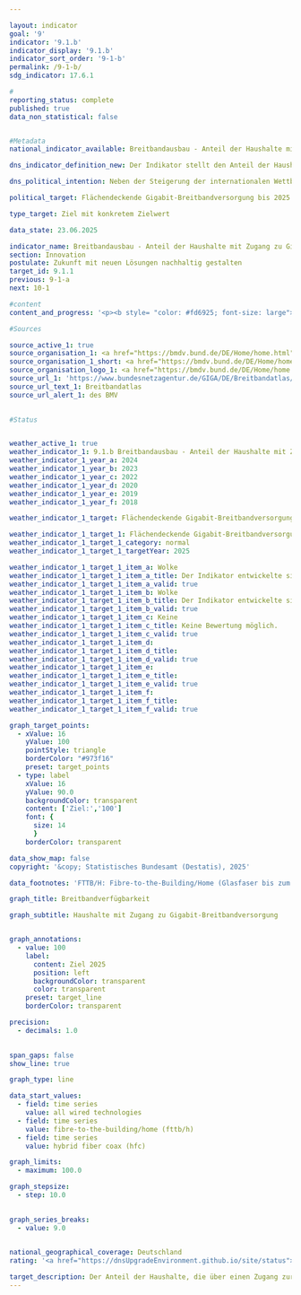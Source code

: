 ```yaml
---

layout: indicator        
goal: '9'        
indicator: '9.1.b'        
indicator_display: '9.1.b'        
indicator_sort_order: '9-1-b'        
permalink: /9-1-b/        
sdg_indicator: 17.6.1        

#
reporting_status: complete        
published: true        
data_non_statistical: false        


#Metadata        
national_indicator_available: Breitbandausbau - Anteil der Haushalte mit Zugang zu Gigabit-Breitbandversorgung        

dns_indicator_definition_new: Der Indikator stellt den Anteil der Haushalte mit Zugang zu Gigabit-Breitbandversorgung (in %) dar. Er zeigt die Entwicklung der technisch verlegten Breitbandverfügbarkeit bei den Haushalten in Deutschland für Gigabit-Anschlüsse (≥ 1&nbsp;000&nbsp;Mbit/s) über reine Glasfasernetze (FTTB/H), Kabelfernsehen (CATV) und alle leitungsgebundenen Technologien.        

dns_political_intention: Neben der Steigerung der internationalen Wettbewerbsfähigkeit sollen über den Ausbau der Breitbandverfügbarkeit mit Gigabit-Geschwindigkeit gleichwertige Lebensbedingungen in Deutschland ermöglicht werden. Für die Erreichung dieser Ziele sollen neben dem vorwiegend privatwirtschaftlich erfolgenden Ausbau auch staatliche Fördermaßnahmen den Ausbau in unwirtschaftlichen Gebieten unterstützen.        

political_target: Flächendeckende Gigabit-Breitbandversorgung bis 2025        

type_target: Ziel mit konkretem Zielwert        

data_state: 23.06.2025        

indicator_name: Breitbandausbau - Anteil der Haushalte mit Zugang zu Gigabit-Breitbandversorgung        
section: Innovation        
postulate: Zukunft mit neuen Lösungen nachhaltig gestalten        
target_id: 9.1.1        
previous: 9-1-a        
next: 10-1        

#content         
content_and_progress: '<p><b style= "color: #fd6925; font-size: large">9.1.b Breitbandausbau &#8209; Anteil der Haushalte mit Zugang zu Gigabit-Breitbandversorgung</b><br><br>Der Indikator stellt die Verfügbarkeit von Breitbandanschlüssen mit einer Downstreamgeschwindigkeit von mindestens 1&nbsp;000&nbsp;Mbit/s (Gigabit) in deutschen Privathaushalten dar. Erfasst werden dabei die leitungsgebundenen Technologien Glasfaser (Fiber to the Building beziehungsweise Fiber to the Home, FTTB/H) sowie Hybrid Fiber Coax (HFC, ehemals Kabelfernsehen). Datengrundlage der Auswertungen sind regelmäßig aktualisierte Versorgungsdaten von über 150&nbsp;Telekommunikationsunternehmen (TKU).<br><br>Mit Stand Ende 2024&nbsp;stehen Glasfaseranschlüsse mit einer Geschwindigkeit von mindestens 1&nbsp;000&nbsp;Mbit/s für 39,8&nbsp;% der Haushalte in Deutschland zur Verfügung. Zwischen 2015&nbsp;und 2024&nbsp;ist die Verfügbarkeit von FTTB/H-Anschlüssen mit mindestens 1&nbsp;000&nbsp;Mbit/s um 33,1&nbsp;Prozentpunkte gestiegen&nbsp;–&nbsp;das entspricht einer nahezu Versechsfachung (+494&nbsp;%). Im Zeitraum von Ende 2018&nbsp;bis Ende 2024&nbsp;hat sich der Anteil der Haushalte mit Anschlussmöglichkeit über Hybrid Fiber Coax (HFC) mit mindestens 1&nbsp;000&nbsp;Mbit/s von 23,7&nbsp;% auf 62,4&nbsp;% erhöht. Die Verfügbarkeit hat sich somit mehr als verdoppelt (+163&nbsp;%). Insgesamt stehen damit Ende 2024&nbsp;gigabitfähige Anschlussmöglichkeiten für 77,9&nbsp;% aller Privathaushalte zur Verfügung.<br><br>Die Breitbandverfügbarkeit im Gigabit-Bereich über alle leitungsgebundenen Technologien hinweg konzentriert sich dabei besonders auf dicht besiedelte Gebiete. Dort verfügen 90,4&nbsp;% der Haushalte über mindestens eine Gigabitanschlussmöglichkeit. In Gebieten mit mittlerer Besiedlungsdichte liegt der Anteil mit 76,9&nbsp;% deutlich niedriger. In dünn besiedelten Gebieten beträgt die Verfügbarkeit lediglich 51,5&nbsp;%.<br><br>Wird lediglich auf die Verfügbarkeit von Gigabit-Glasfaseranschlussmöglichkeiten abgestellt, so ist der Abstand deutlich geringer: Ende 2024&nbsp;verfügen 42,5&nbsp;% der Haushalte in dicht besiedelten Gebieten über eine Gigabitanschlussmöglichkeit via Glasfaser&nbsp;–&nbsp;In mittel sowie gering besiedelten Gebieten liegt der Anteil jeweils bei rund 38&nbsp;%.<br><br>Auch auf Ebene der Bundesländer zeigen sich Unterschiede in der Verfügbarkeit. Den höchsten Anteil an Haushalten mit Gigabitanschlussmöglichkeit über alle Technologien unter den Flächenländern verzeichnet Schleswig-Holstein mit 91,6&nbsp;% im Jahr 2024, gefolgt von Niedersachsen mit 86,3&nbsp;%. Die niedrigste Verfügbarkeit weist Thüringen mit 55,7&nbsp;% auf, gefolgt von Sachsen-Anhalt mit 62,8&nbsp;%. Im Vergleich dazu liegt die Gigabitverfügbarkeit in den drei Stadtstaaten Berlin, Bremen und Hamburg jeweils bei über 95&nbsp;%&nbsp;–&nbsp;und damit deutlich über dem Wert für dicht besiedelte Gebiete im Bundesdurchschnitt.<br><br>Trotz der erreichten Fortschritte wird das politisch festgelegte Ziel einer flächendeckenden leitungsgebundenen Gigabitversorgung bis zum Jahr 2025&nbsp;voraussichtlich nicht vollständig erreicht werden.</p>'                

#Sources        

source_active_1: true
source_organisation_1: <a href="https://bmdv.bund.de/DE/Home/home.html" target="_blank" onclick="return confirm_alert('des BMV', 'De')">Bundesministerium für Verkehr</a>
source_organisation_1_short: <a href="https://bmdv.bund.de/DE/Home/home.html" target="_blank" onclick="return confirm_alert('des BMV', 'De')">Bundesministerium für Verkehr</a>
source_organisation_logo_1: <a href="https://bmdv.bund.de/DE/Home/home.html" target="_blank" onclick="return confirm_alert('des BMV', 'De')"><img src="https://dnsTestEnvironment.github.io/dns-indicators/public/OrgImgDe/bmv.png" alt="Bundesministerium für Verkehr" title=" Klicken Sie hier um zur Homepage der Organisation Bundesministerium für Verkehr zu gelangen." style="height:60px; width:148px; border:transparent"/></a>
source_url_1: 'https://www.bundesnetzagentur.de/GIGA/DE/Breitbandatlas/start.html'
source_url_text_1: Breitbandatlas
source_url_alert_1: des BMV
        

#Status        


weather_active_1: true
weather_indicator_1: 9.1.b Breitbandausbau - Anteil der Haushalte mit Zugang zu Gigabit-Breitbandversorgung
weather_indicator_1_year_a: 2024
weather_indicator_1_year_b: 2023
weather_indicator_1_year_c: 2022
weather_indicator_1_year_d: 2020
weather_indicator_1_year_e: 2019
weather_indicator_1_year_f: 2018

weather_indicator_1_target: Flächendeckende Gigabit-Breitbandversorgung bis 2025

weather_indicator_1_target_1: Flächendeckende Gigabit-Breitbandversorgung bis 2025
weather_indicator_1_target_1_category: normal
weather_indicator_1_target_1_targetYear: 2025

weather_indicator_1_target_1_item_a: Wolke
weather_indicator_1_target_1_item_a_title: Der Indikator entwickelte sich in 2024 zwar in die gewünschte Richtung auf das Ziel zu, bei Fortsetzung der Entwicklung wäre das Ziel im Zieljahr aber um mehr als 20 % der Differenz zwischen Zielwert und dem Wert aus 2024 verfehlt worden.
weather_indicator_1_target_1_item_a_valid: true
weather_indicator_1_target_1_item_b: Wolke
weather_indicator_1_target_1_item_b_title: Der Indikator entwickelte sich in 2023 zwar in die gewünschte Richtung auf das Ziel zu, bei Fortsetzung der Entwicklung wäre das Ziel im Zieljahr aber um mehr als 20 % der Differenz zwischen Zielwert und dem Wert aus 2023 verfehlt worden.
weather_indicator_1_target_1_item_b_valid: true
weather_indicator_1_target_1_item_c: Keine
weather_indicator_1_target_1_item_c_title: Keine Bewertung möglich.
weather_indicator_1_target_1_item_c_valid: true
weather_indicator_1_target_1_item_d: 
weather_indicator_1_target_1_item_d_title: 
weather_indicator_1_target_1_item_d_valid: true
weather_indicator_1_target_1_item_e: 
weather_indicator_1_target_1_item_e_title: 
weather_indicator_1_target_1_item_e_valid: true
weather_indicator_1_target_1_item_f: 
weather_indicator_1_target_1_item_f_title: 
weather_indicator_1_target_1_item_f_valid: true        

graph_target_points:
  - xValue: 16
    yValue: 100
    pointStyle: triangle
    borderColor: "#973f16"
    preset: target_points
  - type: label
    xValue: 16
    yValue: 90.0
    backgroundColor: transparent
    content: ['Ziel:','100']
    font: {
      size: 14
      }
    borderColor: transparent        

data_show_map: false        
copyright: '&copy; Statistisches Bundesamt (Destatis), 2025'        

data_footnotes: 'FTTB/H: Fibre-to-the-Building/Home (Glasfaser bis zum Gebäude/in die Wohnung).<br>• HFC: Hybrid Fiber Coax (ehemals CATV: Cable Television (Kabelfernsehen)).<br>• Für Ende 2021 konnten wegen Umstellung der Prozesse aufgrund neuer gesetzlicher Vorgaben und Übernahme der Erhebung durch die Bundesnetzagentur keine Daten bereitgestellt werden.'        

graph_title: Breitbandverfügbarkeit        

graph_subtitle: Haushalte mit Zugang zu Gigabit-Breitbandversorgung        


graph_annotations:
  - value: 100
    label:
      content: Ziel 2025
      position: left
      backgroundColor: transparent
      color: transparent
    preset: target_line
    borderColor: transparent        

precision: 
  - decimals: 1.0
            

span_gaps: false        
show_line: true        

graph_type: line                

data_start_values: 
  - field: time series
    value: all wired technologies
  - field: time series
    value: fibre-to-the-building/home (fttb/h)
  - field: time series
    value: hybrid fiber coax (hfc)        

graph_limits: 
  - maximum: 100.0        

graph_stepsize: 
  - step: 10.0
            

graph_series_breaks: 
  - value: 9.0
                            

national_geographical_coverage: Deutschland                
rating: '<a href="https://dnsUpgradeEnvironment.github.io/site/status"><img src="https://sdg-indikatoren.de/public/Wettersymbole/Wolke.png" title="Der Indikator entwickelte sich in 2024 zwar in die gewünschte Richtung auf das Ziel zu, bei Fortsetzung der Entwicklung wäre das Ziel im Zieljahr aber um mehr als 20 % der Differenz zwischen Zielwert und dem Wert aus 2024 verfehlt worden." alt="Wettersymbol Wolke"/></a>'        

target_description: Der Anteil der Haushalte, die über einen Zugang zur Gigabit-Breitbandversorgung verfügen, soll bis 2025 auf 100 % gesteigert werden.<br><br>• Ausgehend von der Zielformulierung werden bei Fortsetzung der durchschnittlichen Steigerung der Jahre 2019 bis 2024 (jeweils bezogen auf die Werte des zweiten Halbjahres) bis 2025 nur etwa 85 % der Haushalte über einen entsprechenden Anschluss verfügen. Der Indikator 9.1.b wird für das Jahr 2024 mit <b>Wolke</b> bewertet.        
---
```


